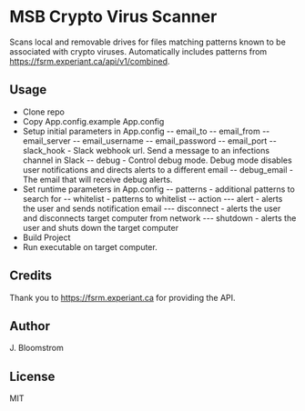 # MSB Crypto Virus Scanner

Scans local and removable drives for files matching patterns known to be associated with crypto viruses.  Automatically includes patterns from https://fsrm.experiant.ca/api/v1/combined.

## Usage

 - Clone repo
 - Copy App.config.example App.config
 - Setup initial parameters in App.config
 -- email_to
 -- email_from
 -- email_server
 -- email_username
 -- email_password
 -- email_port
 -- slack_hook - Slack webhook url. Send a message to an infections channel in Slack
 -- debug - Control debug mode. Debug mode disables user notifications and directs alerts to a different email
 -- debug_email - The email that will receive debug alerts.
 - Set runtime parameters in App.config
 -- patterns - additional patterns to search for
 -- whitelist - patterns to whitelist
 -- action
 --- alert - alerts the user and sends notification email
 --- disconnect - alerts the user and disconnects target computer from network
 --- shutdown - alerts the user and shuts down the target computer
 - Build Project
 - Run executable on target computer.
 
 ## Credits
 
 Thank you to https://fsrm.experiant.ca for providing the API.
 
 ## Author
 J. Bloomstrom
 
 ## License
 MIT
 
 